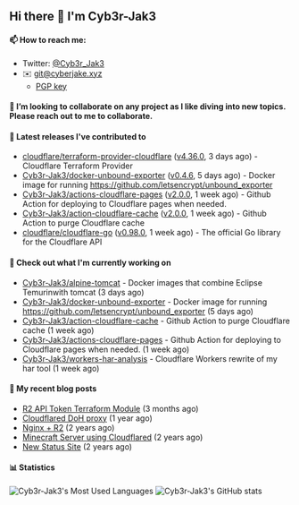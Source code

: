 ## Hi there 👋 I'm Cyb3r-Jak3

#### 📫 How to reach me:
  - Twitter: [@Cyb3r_Jak3](https://twitter.com/Cyb3r_Jak3)
  - ✉️ git@cyberjake.xyz
    - [PGP key](https://gist.githubusercontent.com/Cyb3r-Jak3/d1068b61b50239b171faf018a0269f67/raw/b876db002e6b0630795382c0b9134771ffa5fe3a/cyb3rjak3@pm.me.asc)


#### 👯 I’m looking to collaborate on any project as I like diving into new topics. Please reach out to me to collaborate.


#### 🔭 Latest releases I've contributed to

- [cloudflare/terraform-provider-cloudflare](https://github.com/cloudflare/terraform-provider-cloudflare) ([v4.36.0](https://github.com/cloudflare/terraform-provider-cloudflare/releases/tag/v4.36.0), 3 days ago) - Cloudflare Terraform Provider
- [Cyb3r-Jak3/docker-unbound-exporter](https://github.com/Cyb3r-Jak3/docker-unbound-exporter) ([v0.4.6](https://github.com/Cyb3r-Jak3/docker-unbound-exporter/releases/tag/v0.4.6), 5 days ago) - Docker image for running https://github.com/letsencrypt/unbound_exporter
- [Cyb3r-Jak3/actions-cloudflare-pages](https://github.com/Cyb3r-Jak3/actions-cloudflare-pages) ([v2.0.0](https://github.com/Cyb3r-Jak3/actions-cloudflare-pages/releases/tag/v2.0.0), 1 week ago) - Github Action for deploying to Cloudflare pages when needed.
- [Cyb3r-Jak3/action-cloudflare-cache](https://github.com/Cyb3r-Jak3/action-cloudflare-cache) ([v2.0.0](https://github.com/Cyb3r-Jak3/action-cloudflare-cache/releases/tag/v2.0.0), 1 week ago) - Github Action to purge Cloudflare cache
- [cloudflare/cloudflare-go](https://github.com/cloudflare/cloudflare-go) ([v0.98.0](https://github.com/cloudflare/cloudflare-go/releases/tag/v0.98.0), 1 week ago) - The official Go library for the Cloudflare API

#### 👷 Check out what I'm currently working on

- [Cyb3r-Jak3/alpine-tomcat](https://github.com/Cyb3r-Jak3/alpine-tomcat) - Docker images that combine Eclipse Temurinwith tomcat (3 days ago)
- [Cyb3r-Jak3/docker-unbound-exporter](https://github.com/Cyb3r-Jak3/docker-unbound-exporter) - Docker image for running https://github.com/letsencrypt/unbound_exporter (5 days ago)
- [Cyb3r-Jak3/action-cloudflare-cache](https://github.com/Cyb3r-Jak3/action-cloudflare-cache) - Github Action to purge Cloudflare cache (1 week ago)
- [Cyb3r-Jak3/actions-cloudflare-pages](https://github.com/Cyb3r-Jak3/actions-cloudflare-pages) - Github Action for deploying to Cloudflare pages when needed. (1 week ago)
- [Cyb3r-Jak3/workers-har-analysis](https://github.com/Cyb3r-Jak3/workers-har-analysis) - Cloudflare Workers rewrite of my har tool (1 week ago)

#### 📜 My recent blog posts

- [R2 API Token Terraform Module](https://blog.cyberjake.xyz/post/2024-03-19-cloudflare-r2-terraform/) (3 months ago)
- [Cloudflared DoH proxy](https://blog.cyberjake.xyz/post/2023-02-17-cloudflared-doh/) (1 year ago)
- [Nginx &#43; R2](https://blog.cyberjake.xyz/post/2022-10-01-nginx-proxy-r2/) (2 years ago)
- [Minecraft Server using Cloudflared](https://blog.cyberjake.xyz/post/2022-03-26-cloudflared-minecraft/) (2 years ago)
- [New Status Site](https://blog.cyberjake.xyz/post/2021-09-27-status-site/) (2 years ago)


#### 📊 Statistics
![Cyb3r-Jak3's Most Used Languages](https://github-readme-stats.vercel.app/api/top-langs/?username=Cyb3r-Jak3&theme=cobalt&hide=css,html,scss)
![Cyb3r-Jak3's GitHub stats](https://github-readme-stats.vercel.app/api?username=Cyb3r-Jak3&count_private=true&show_icons=true&theme=cobalt&line_height=40)
